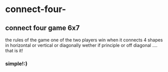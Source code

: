 # connect-four-
## connect four game 6x7
the rules of the game one of the two players win when it connects 4 shapes in horizontal or vertical or diagonally wether if principle or off diagonal .... that is it!
### simple!:)
